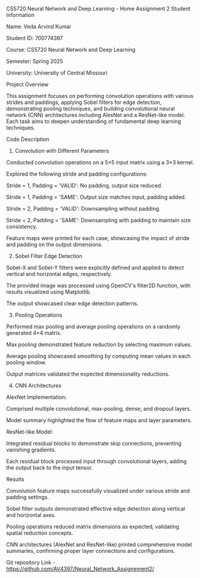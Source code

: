 CS5720 Neural Network and Deep Learning - Home Assignment 2 Student Information

Name: Veda Arvind Kumar

Student ID: 700774397

Course: CS5720 Neural Network and Deep Learning

Semester: Spring 2025

University: University of Central Missouri

Project Overview

This assignment focuses on performing convolution operations with various strides and paddings, applying Sobel filters for edge detection, demonstrating pooling techniques, and building convolutional neural network (CNN) architectures including AlexNet and a ResNet-like model. Each task aims to deepen understanding of fundamental deep learning techniques.

Code Description

1. Convolution with Different Parameters

Conducted convolution operations on a 5×5 input matrix using a 3×3 kernel.

Explored the following stride and padding configurations:

Stride = 1, Padding = 'VALID': No padding, output size reduced.

Stride = 1, Padding = 'SAME': Output size matches input, padding added.

Stride = 2, Padding = 'VALID': Downsampling without padding.

Stride = 2, Padding = 'SAME': Downsampling with padding to maintain size consistency.

Feature maps were printed for each case, showcasing the impact of stride and padding on the output dimensions.

2. Sobel Filter Edge Detection

Sobel-X and Sobel-Y filters were explicitly defined and applied to detect vertical and horizontal edges, respectively.

The provided image was processed using OpenCV's filter2D function, with results visualized using Matplotlib.

The output showcased clear edge detection patterns.

3. Pooling Operations

Performed max pooling and average pooling operations on a randomly generated 4×4 matrix.

Max pooling demonstrated feature reduction by selecting maximum values.

Average pooling showcased smoothing by computing mean values in each pooling window.

Output matrices validated the expected dimensionality reductions.

4. CNN Architectures

AlexNet Implementation:

Comprised multiple convolutional, max-pooling, dense, and dropout layers.

Model summary highlighted the flow of feature maps and layer parameters.

ResNet-like Model:

Integrated residual blocks to demonstrate skip connections, preventing vanishing gradients.

Each residual block processed input through convolutional layers, adding the output back to the input tensor.

Results

Convolution feature maps successfully visualized under various stride and padding settings.

Sobel filter outputs demonstrated effective edge detection along vertical and horizontal axes.

Pooling operations reduced matrix dimensions as expected, validating spatial reduction concepts.

CNN architectures (AlexNet and ResNet-like) printed comprehensive model summaries, confirming proper layer connections and configurations.

Git repository Link - https://github.com/AV4397/Neural_Network_Assignement2/
